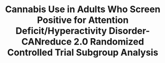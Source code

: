 --- 
abstract: '' 
authors: 
 - J Ahlers
 -  C Baumgartner
 -  M Augsburger
 -  A Wenger
 -  D Malischnig
 -  ...
doi: '10.2196/30138' 
featured: false 
publication: '*Journal of medical internet research*, NA' 
publication_short: '' 
publishDate: '2022-01-01' 
title: 'Cannabis Use in Adults Who Screen Positive for Attention Deficit/Hyperactivity Disorder- CANreduce 2.0 Randomized Controlled Trial Subgroup Analysis' 
url_code: '' 
url_dataset: '' 
url_pdf: '' 
url_poster: '' 
url_project: '' 
url_slides: '' 
url_source: '' 
url_video: '' 
---
